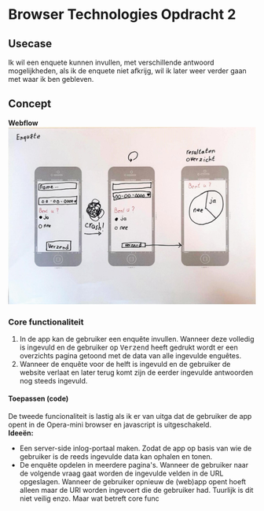 # Browser Technologies Opdracht 2
## Usecase
Ik wil een enquete kunnen invullen, met verschillende antwoord mogelijkheden, als ik de enquete niet afkrijg, wil ik later weer verder gaan met waar ik ben gebleven.

## Concept
__Webflow__
![Webflow](public/img/webFlow.jpg)

### Core functionaliteit
1. In de app kan de gebruiker een enquête invullen. Wanneer deze volledig is ingevuld en de gebruiker op <kbd>Verzend</kbd> heeft gedrukt wordt er een overzichts pagina getoond met de data van alle ingevulde enguêtes.
2. Wanneer de enquête voor de helft is ingevuld en de gebruiker de website verlaat en later terug komt zijn de eerder ingevulde antwoorden nog steeds ingevuld. 

#### Toepassen (code)
De tweede funcionaliteit is lastig als ik er van uitga dat de gebruiker de app opent in de Opera-mini browser en javascript is uitgeschakeld. <br/>
__Ideeën:__<br/>
* Een server-side inlog-portaal maken. Zodat de app op basis van wie de gebruiker is de reeds ingevulde data kan ophalen en tonen.
* De enquête opdelen in meerdere pagina's. Wanneer de gebruiker naar de volgende vraag gaat worden de ingevulde velden in de URL opgeslagen. Wanneer de gebruiker opnieuw de (web)app opent hoeft alleen maar de URl worden ingevoert die de gebruiker had. 
Tuurlijk is dit niet veilig enzo. Maar wat betreft core func 

